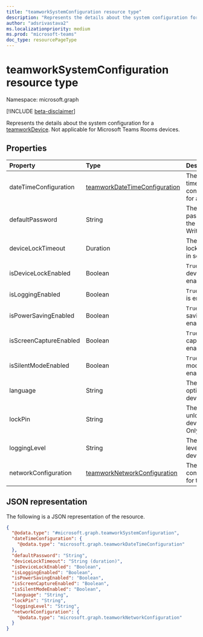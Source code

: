 ```yaml
---
title: "teamworkSystemConfiguration resource type"
description: "Represents the details about the system configuration for a device."
author: "adsrivastava2"
ms.localizationpriority: medium
ms.prod: "microsoft-teams"
doc_type: resourcePageType
---
```


# teamworkSystemConfiguration resource type

Namespace: microsoft.graph

[!INCLUDE [beta-disclaimer](../../includes/beta-disclaimer.md)]

Represents the details about the system configuration for a [teamworkDevice](../resources/teamworkdevice.md). Not applicable for Microsoft Teams Rooms devices.

## Properties
|Property|Type|Description|
|:---|:---|:---|
|dateTimeConfiguration|[teamworkDateTimeConfiguration](../resources/teamworkdatetimeconfiguration.md)|The date and time configurations for a device.|
|defaultPassword|String|The default password for the device. Write-Only.|
|deviceLockTimeout|Duration|The device lock timeout in seconds.|
|isDeviceLockEnabled|Boolean|`True` if the device lock is enabled.|
|isLoggingEnabled|Boolean|`True` if logging is enabled.|
|isPowerSavingEnabled|Boolean|`True` if power saving is enabled.|
|isScreenCaptureEnabled|Boolean|`True` if screen capture is enabled.|
|isSilentModeEnabled|Boolean|`True` if silent mode is enabled.|
|language|String|The language option for the device.|
|lockPin|String|The pin that unlocks the device. Write-Only.|
|loggingLevel|String|The logging level for the device.|
|networkConfiguration|[teamworkNetworkConfiguration](../resources/teamworknetworkconfiguration.md)|The network configuration for the device.|


## JSON representation
The following is a JSON representation of the resource.
<!-- {
  "blockType": "resource",
  "@odata.type": "microsoft.graph.teamworkSystemConfiguration"
}
-->
``` json
{
  "@odata.type": "#microsoft.graph.teamworkSystemConfiguration",
  "dateTimeConfiguration": {
    "@odata.type": "microsoft.graph.teamworkDateTimeConfiguration"
  },
  "defaultPassword": "String",
  "deviceLockTimeout": "String (duration)",
  "isDeviceLockEnabled": "Boolean",
  "isLoggingEnabled": "Boolean",
  "isPowerSavingEnabled": "Boolean",
  "isScreenCaptureEnabled": "Boolean",
  "isSilentModeEnabled": "Boolean",
  "language": "String",
  "lockPin": "String",
  "loggingLevel": "String",
  "networkConfiguration": {
    "@odata.type": "microsoft.graph.teamworkNetworkConfiguration"
  }
}
```

